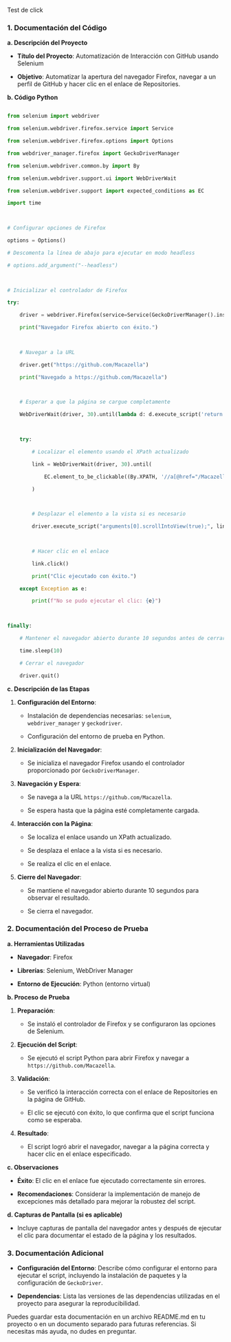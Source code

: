 Test de click  

### **1. Documentación del Código** 

  

**a. Descripción del Proyecto** 

  

- **Título del Proyecto**: Automatización de Interacción con GitHub usando Selenium 

- **Objetivo**: Automatizar la apertura del navegador Firefox, navegar a un perfil de GitHub y hacer clic en el enlace de Repositories. 

  

**b. Código Python** 

  

```python 

from selenium import webdriver 

from selenium.webdriver.firefox.service import Service 

from selenium.webdriver.firefox.options import Options 

from webdriver_manager.firefox import GeckoDriverManager 

from selenium.webdriver.common.by import By 

from selenium.webdriver.support.ui import WebDriverWait 

from selenium.webdriver.support import expected_conditions as EC 

import time 

  

# Configurar opciones de Firefox 

options = Options() 

# Descomenta la línea de abajo para ejecutar en modo headless 

# options.add_argument("--headless") 

  

# Inicializar el controlador de Firefox 

try: 

    driver = webdriver.Firefox(service=Service(GeckoDriverManager().install()), options=options) 

    print("Navegador Firefox abierto con éxito.") 

  

    # Navegar a la URL 

    driver.get("https://github.com/Macazella") 

    print("Navegado a https://github.com/Macazella") 

  

    # Esperar a que la página se cargue completamente 

    WebDriverWait(driver, 30).until(lambda d: d.execute_script('return document.readyState') == 'complete') 

  

    try: 

        # Localizar el elemento usando el XPath actualizado 

        link = WebDriverWait(driver, 30).until( 

            EC.element_to_be_clickable((By.XPATH, '//a[@href="/Macazella?tab=repositories"]')) 

        ) 

         

        # Desplazar el elemento a la vista si es necesario 

        driver.execute_script("arguments[0].scrollIntoView(true);", link) 

         

        # Hacer clic en el enlace 

        link.click() 

        print("Clic ejecutado con éxito.") 

    except Exception as e: 

        print(f"No se pudo ejecutar el clic: {e}") 

  

finally: 

    # Mantener el navegador abierto durante 10 segundos antes de cerrarlo 

    time.sleep(10) 

    # Cerrar el navegador 

    driver.quit() 

``` 

  

**c. Descripción de las Etapas** 

  

1. **Configuración del Entorno**: 

   - Instalación de dependencias necesarias: `selenium`, `webdriver_manager` y `geckodriver`. 

   - Configuración del entorno de prueba en Python. 

  

2. **Inicialización del Navegador**: 

   - Se inicializa el navegador Firefox usando el controlador proporcionado por `GeckoDriverManager`. 

  

3. **Navegación y Espera**: 

   - Se navega a la URL `https://github.com/Macazella`. 

   - Se espera hasta que la página esté completamente cargada. 

  

4. **Interacción con la Página**: 

   - Se localiza el enlace usando un XPath actualizado. 

   - Se desplaza el enlace a la vista si es necesario. 

   - Se realiza el clic en el enlace. 

  

5. **Cierre del Navegador**: 

   - Se mantiene el navegador abierto durante 10 segundos para observar el resultado. 

   - Se cierra el navegador. 

  

### **2. Documentación del Proceso de Prueba** 

  

**a. Herramientas Utilizadas** 

  

- **Navegador**: Firefox 

- **Librerías**: Selenium, WebDriver Manager 

- **Entorno de Ejecución**: Python (entorno virtual) 

  

**b. Proceso de Prueba** 

  

1. **Preparación**: 

   - Se instaló el controlador de Firefox y se configuraron las opciones de Selenium. 

  

2. **Ejecución del Script**: 

   - Se ejecutó el script Python para abrir Firefox y navegar a `https://github.com/Macazella`. 

  

3. **Validación**: 

   - Se verificó la interacción correcta con el enlace de Repositories en la página de GitHub. 

   - El clic se ejecutó con éxito, lo que confirma que el script funciona como se esperaba. 

  

4. **Resultado**: 

   - El script logró abrir el navegador, navegar a la página correcta y hacer clic en el enlace especificado. 

  

**c. Observaciones** 

  

- **Éxito**: El clic en el enlace fue ejecutado correctamente sin errores. 

- **Recomendaciones**: Considerar la implementación de manejo de excepciones más detallado para mejorar la robustez del script. 

  

**d. Capturas de Pantalla (si es aplicable)** 

  

- Incluye capturas de pantalla del navegador antes y después de ejecutar el clic para documentar el estado de la página y los resultados. 

  

### **3. Documentación Adicional** 

  

- **Configuración del Entorno**: Describe cómo configurar el entorno para ejecutar el script, incluyendo la instalación de paquetes y la configuración de `GeckoDriver`. 

- **Dependencias**: Lista las versiones de las dependencias utilizadas en el proyecto para asegurar la reproducibilidad. 

  

Puedes guardar esta documentación en un archivo README.md en tu proyecto o en un documento separado para futuras referencias. Si necesitas más ayuda, no dudes en preguntar. 